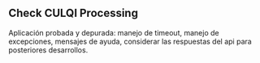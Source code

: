 
## Check CULQI Processing

Aplicación probada y depurada: manejo de timeout, manejo de excepciones, mensajes de ayuda, considerar las respuestas del api para posteriores desarrollos.                                                                         
